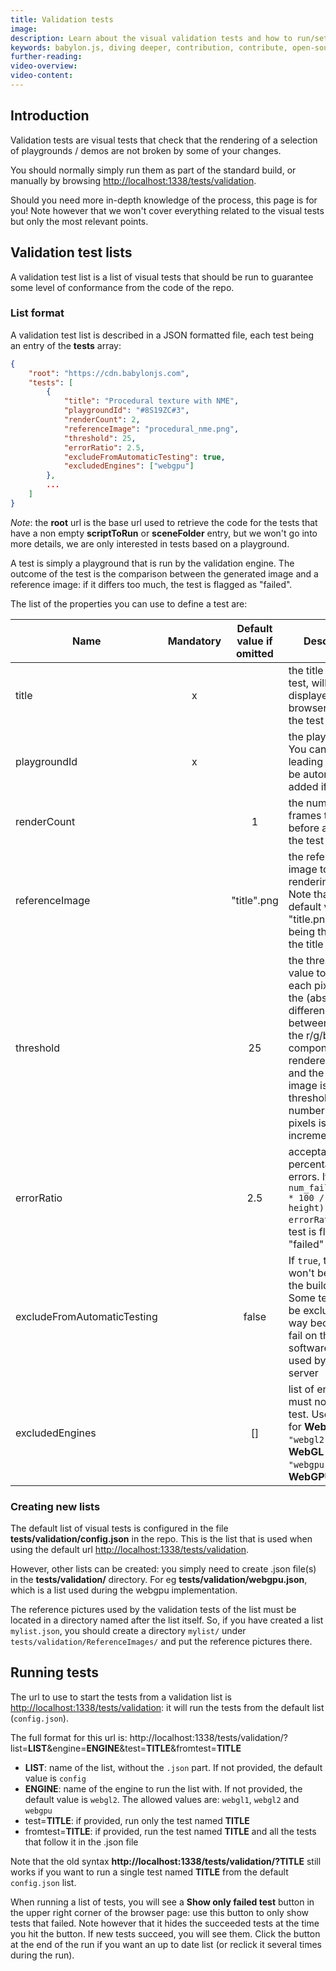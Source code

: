 ```yaml
---
title: Validation tests
image:
description: Learn about the visual validation tests and how to run/setup them
keywords: babylon.js, diving deeper, contribution, contribute, open-source, validation, tests
further-reading:
video-overview:
video-content:
---
```


## Introduction

Validation tests are visual tests that check that the rendering of a selection of playgrounds / demos are not broken by some of your changes.

You should normally simply run them as part of the standard build, or manually by browsing [http://localhost:1338/tests/validation](http://localhost:1338/tests/validation).

Should you need more in-depth knowledge of the process, this page is for you! Note however that we won't cover everything related to the visual tests but only the most relevant points.

## Validation test lists

A validation test list is a list of visual tests that should be run to guarantee some level of conformance from the code of the repo.

### List format

A validation test list is described in a JSON formatted file, each test being an entry of the **tests** array:
```json
{
    "root": "https://cdn.babylonjs.com",
    "tests": [
        {
            "title": "Procedural texture with NME",       
            "playgroundId": "#8S19ZC#3",            
            "renderCount": 2,
            "referenceImage": "procedural_nme.png",
            "threshold": 25,
            "errorRatio": 2.5,
            "excludeFromAutomaticTesting": true,
            "excludedEngines": ["webgpu"]
        },
        ...
    ]
}
```
*Note*: the **root** url is the base url used to retrieve the code for the tests that have a non empty **scriptToRun** or **sceneFolder** entry, but we won't go into more details, we are only interested in tests based on a playground.

A test is simply a playground that is run by the validation engine. The outcome of the test is the comparison between the generated image and a reference image: if it differs too much, the test is flagged as "failed".

The list of the properties you can use to define a test are:

| Name | Mandatory | Default value if omitted | Description |
|------|:---------:|:------------------------:|-------------|
| title |    x     | | the title of the test, will be displayed in the browser before the test |
| <nobr>playgroundId</nobr> |   x   | | the playground id. You can omit the leading #, it will be automatically added if missing |
| renderCount | | 1 | the number of frames to render before applying the test |
| referenceImage | | "title".png | the reference image to test the rendering with. Note that the default value is "title.png", **title** being the value of the title property! |
| threshold | | 25 | the threshold value to check each pixel with. If the (absolute) difference between any of the r/g/b component of the rendered image and the reference image is >= threshold then the number of failing pixels is incremented |
| errorRatio | | 2.5 | acceptable percentage of errors. If `num_failed_pixels * 100 / (width * height) > errorRatio`, the test is flagged as "failed" |
| excludeFromAutomaticTesting | | false | If `true`, this test won't be run on the build server. Some tests must be excluded that way because they fail on the software emulator used by the build server |
| excludedEngines | | [] | list of engines that must not run this test. Use `"webgl1"` for **WebGL 1**, `"webgl2"` for **WebGL 2** and `"webgpu"` for **WebGPU** |

### Creating new lists

The default list of visual tests is configured in the file **tests/validation/config.json** in the repo. This is the list that is used when using the default url [http://localhost:1338/tests/validation](http://localhost:1338/tests/validation).

However, other lists can be created: you simply need to create .json file(s) in the **tests/validation/** directory. For eg **tests/validation/webgpu.json**, which is a list used during the webgpu implementation.

The reference pictures used by the validation tests of the list must be located in a directory named after the list itself. So, if you have created a list `mylist.json`, you should create a directory `mylist/` under `tests/validation/ReferenceImages/` and put the reference pictures there.

## Running tests

The url to use to start the tests from a validation list is [http://localhost:1338/tests/validation](http://localhost:1338/tests/validation): it will run the tests from the default list (`config.json`).

The full format for this url is: http://localhost:1338/tests/validation/?list=**LIST**&engine=**ENGINE**&test=**TITLE**&fromtest=**TITLE**
* **LIST**: name of the list, without the `.json` part. If not provided, the default value is `config`
* **ENGINE**: name of the engine to run the list with. If not provided, the default value is `webgl2`. The allowed values are: `webgl1`, `webgl2` and `webgpu`
* test=**TITLE**: if provided, run only the test named **TITLE**
* fromtest=**TITLE**: if provided, run the test named **TITLE** and all the tests that follow it in the .json file

Note that the old syntax **http://localhost:1338/tests/validation/?TITLE** still works if you want to run a single test named **TITLE** from the default `config.json` list.

When running a list of tests, you will see a **Show only failed test** button in the upper right corner of the browser page: use this button to only show tests that failed. Note however that it hides the succeeded tests at the time you hit the button. If new tests succeed, you will see them. Click the button at the end of the run if you want an up to date list (or reclick it several times during the run).